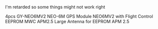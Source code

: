I'm retarded so some things might not work right


4pcs GY-NEO6MV2 NEO-6M GPS Module NEO6MV2 with Flight Control EEPROM MWC APM2.5 Large Antenna for EEPROM APM 2.5

